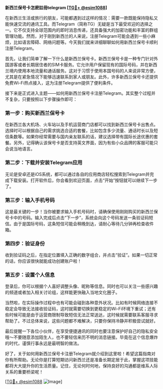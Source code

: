 **新西兰保号卡怎麽註冊telegram [[TG💪+ @esim1088](https://t.me/s/esim1088)]**

在新西兰生活或旅行的朋友，可能都遇到过这样的情况：需要一款既能保持隐私又能快速交流的通讯工具。而Telegram（简称TG）无疑是当下最受欢迎的选择之一。它不仅支持全球范围内的即时消息传递，还具备强大的加密功能和丰富的群组管理功能。然而，对于刚到新西兰的人来说，注册Telegram可能会遇到一些小麻烦，比如语言障碍、网络问题等。今天我们就来详细聊聊如何用新西兰保号卡顺利注册Telegram。

首先，让我们简单了解一下什么是新西兰保号卡。新西兰保号卡是一种专门针对外国游客或者长期居住者的SIM卡服务。它允许用户保留现有的国际号码，并在新西兰境内使用本地流量和通话服务。这对于习惯于使用本国号码的人来说非常方便，尤其是在紧急情况下能够迅速联系到家人或朋友。此外，许多新西兰保号卡还提供免费Wi-Fi热点接入，这为注册Telegram提供了便利条件。

接下来是正式进入主题——如何用新西兰保号卡注册Telegram。其实整个过程并不复杂，只要按照以下步骤操作即可：

### 第一步：购买新西兰保号卡

在新西兰各大机场、火车站以及手机运营商门店都可以找到新西兰保号卡出售点。选择时可以根据自己的需求挑选合适的套餐，比如包含多少流量、通话时长以及短信条数等。如果你经常需要与国内亲友联系的话，建议选择带有国际长途优惠的套餐。另外，记得确认该保号卡是否支持英文界面，因为有些小众品牌的客服可能只会说当地语言。

### 第二步：下载并安装Telegram应用

无论是安卓还是iOS系统，都可以通过各自的应用商店轻松搜索到Telegram并完成下载安装。打开软件后，你会看到欢迎页面，点击“开始”按钮就可以继续下一步了。

### 第三步：输入手机号码

这是最关键的一步！当你被要求输入手机号码时，请确保使用刚刚购买的新西兰保号卡中的号码。输入完成后点击“下一步”，系统会向这个号码发送一条验证码短信。由于是国际号码，这条短信可能会稍晚到达，请耐心等待几分钟再检查收件箱。

### 第四步：验证身份

收到验证码之后，在指定位置填入正确的数字组合，并点击“验证”。如果一切正常的话，你应该很快就能成功创建账户啦！

### 第五步：设置个人信息

登录后，你可以根据个人喜好调整头像、昵称等信息。同时也可以关注一些感兴趣的频道或者加入相关讨论组，这样能更快融入当地文化圈子。

当然啦，在实际操作过程中也有可能会碰到各种意外状况。比如有时候网络连接不稳定会导致无法接收验证码，这时就需要切换到更稳定的Wi-Fi环境下重试；还有些时候可能是由于运营商限制导致短信无法正常送达，这时候就需要联系客服寻求帮助了。不过总体来说，这些问题都不难解决，只要你保持冷静并积极尝试就好。

最后提醒一下各位小伙伴，在享受便捷通讯的同时也要注意保护好自己的隐私安全哦～不要随意添加陌生人，也不要轻信来历不明的消息链接。毕竟在这个信息爆炸的时代，谨慎行事永远是最明智的做法。

好了，关于如何用新西兰保号卡注册Telegram就介绍到这里啦！希望这篇指南对你有所帮助。无论你是打算短期访问新西兰还是准备长期定居于此，掌握这项技能都将大大提升你的生活质量。记住，无论何时何地，保持良好的沟通都是维系人际关系的重要桥梁呢！

[[TG💪+ @esim1088](https://t.me/s/esim1088) ![Image](https://i.postimg.cc/4NQfJmqS/Snipaste-2025-05-13-00-14-12.png)]